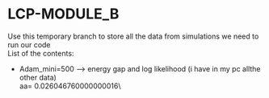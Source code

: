 # LCP-MODULE_B
Use this temporary branch to store all the data from simulations we need to run our code \
List of the contents:
- Adam_mini=500 --> energy gap and log likelihood (i have in my pc allthe other data)\
                    aa= 0.026046760000000016\
